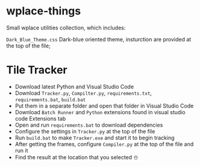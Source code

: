 # wplace-things
Small wplace utilities collection, which includes:

`Dark_Blue_Theme.css` Dark-blue oriented theme, insturction are provided at the top of the file;

# Tile Tracker
* Download latest Python and Visual Studio Code
* Download `Tracker.py`, `Compilter.py`, `requirements.txt`, `requirements.bat`, `build.bat`
* Put them in a separate folder and open that folder in Visual Studio Code
* Download `Batch Runner` and `Python` extensions found in visual studio code Extensions tab
* Open and run `requirements.bat` to download dependencies
* Configure the settings in `Tracker.py` at the top of the file
* Run `build.bat` to make `Tracker.exe` and start it to begin tracking
* After getting the frames, configure `Compiler.py` at the top of the file and run it
* Find the result at the location that you selected ☃️
